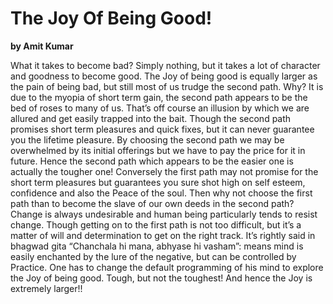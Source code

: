 # The Joy Of Being Good!

**by Amit Kumar**

What it takes to become bad? Simply nothing, but it takes a lot of character and goodness to become good. The Joy of being good is equally larger as the pain of being bad, but still most of us trudge the second path. Why? It is due to the myopia of short term gain, the second path appears to be the bed of roses to many of us. That’s off course an illusion by which we are allured and get easily trapped into the bait. Though the second path promises short term pleasures and quick fixes, but it can never guarantee you the lifetime pleasure. By choosing the second path we may be overwhelmed by its initial offerings but we have to pay the price for it in future. Hence the second path which appears to be the easier one is actually the tougher one! Conversely the first path may not promise for the short term pleasures but guarantees you sure shot high on self esteem, confidence and also the Peace of the soul. Then why not choose the first path than to become the slave of our own deeds in the second path? Change is always undesirable and human being particularly tends to resist change. Though getting on to the first path is not too difficult, but it’s a matter of will and determination to get on the right track. It’s rightly said in bhagwad gita “Chanchala hi mana, abhyase hi vasham”: means mind is easily enchanted by the lure of the negative, but can be controlled by Practice. One has to change the default programming of his mind to explore the Joy of being good. Tough, but not the toughest! And hence the Joy is extremely larger!! 
